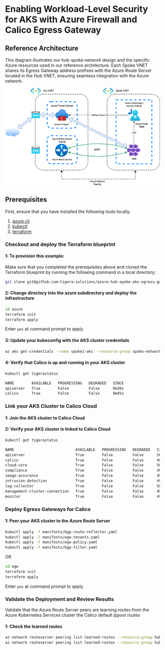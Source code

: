 # Enabling Workload-Level Security for AKS with Azure Firewall and Calico Egress Gateway

## Reference Architecture

This diagram illustrates our hub-spoke network design and the specific Azure resources used in our reference architecture. Each Spoke VNET shares its Egress Gateway address prefixes with the Azure Route Server located in the Hub VNET, ensuring seamless integration with the Azure network. 

![infra](images/hubspoke.png)

## Prerequisites

First, ensure that you have installed the following tools locally.

1. [azure cli](https://learn.microsoft.com/en-us/cli/azure/install-azure-cli)
2. [kubectl](https://Kubernetes.io/docs/tasks/tools/)
3. [terraform](https://learn.hashicorp.com/tutorials/terraform/install-cli)

### Checkout and deploy the Terraform blueprint

#### 1: To provision this example:

Make sure that you completed the prerequisites above and cloned the Terraform blueprint by running the following command in a local directory:

```sh
git clone git@github.com:tigera-solutions/azure-hub-spoke-aks-egress-gateways.git
```

#### 2: Change directory into the azure subdirectory and deploy the infrastructure

```sh
cd azure
terraform init
terraform apply
```

Enter `yes` at command prompt to apply


#### 3: Update your kubeconfig with the AKS cluster credentials

```sh
az aks get-credentials --name spoke1-aks --resource-group spoke-networks --context spoke1-aks
```

#### 4: Verify that Calico is up and running in your AKS cluster

```sh
kubectl get tigerastatus
```

```sh
NAME        AVAILABLE   PROGRESSING   DEGRADED   SINCE
apiserver   True        False         False      9m30s
calico      True        False         False      9m45s
```

### Link your AKS Cluster to Calico Cloud

#### 1: Join the AKS cluster to Calico Cloud

#### 2: Verify your AKS cluster is linked to Calico Cloud

```sh
kubectl get tigerastatus
```

```sh
NAME                            AVAILABLE   PROGRESSING   DEGRADED   SINCE
apiserver                       True        False         False      50m
calico                          True        False         False      49m
cloud-core                      True        False         False      50m
compliance                      True        False         False      49m
image-assurance                 True        False         False      49m
intrusion-detection             True        False         False      49m
log-collector                   True        False         False      50m
management-cluster-connection   True        False         False      49m
monitor                         True        False         False      49m
```

### Deploy Egress Gateways for Calico

#### 1: Peer your AKS cluster to the Azure Route Server

```sh
kubectl apply -f manifests/bgp-route-reflector.yaml
kubectl apply -f manifests/egw-tenants.yaml
kubectl apply -f manifests/egw-policy.yaml
kubectl apply -f manifests/bgp-filter.yaml
```

OR

```sh
cd egw
terraform init
terraform apply
```

Enter `yes` at command prompt to apply

### Validate the Deployment and Review Results

Validate that the Azure Route Server peers are learning routes from the Azure Kubernetes Services cluster the Calico default ippool routes

#### 1: Check the learned routes

```sh
az network routeserver peering list-learned-routes --resource-group hub-network --routeserver hub-rs --name spoke-rs-bgpconnection-peer-1
az network routeserver peering list-learned-routes --resource-group hub-network --routeserver hub-rs --name spoke-rs-bgpconnection-peer-2
```


